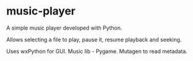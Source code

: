 # music-player
A simple music player developed with Python.

Allows selecting a file to play, pause it, resume playback and seeking.


Uses wxPython for GUI.  Music lib - Pygame. Mutagen to read metadata.

